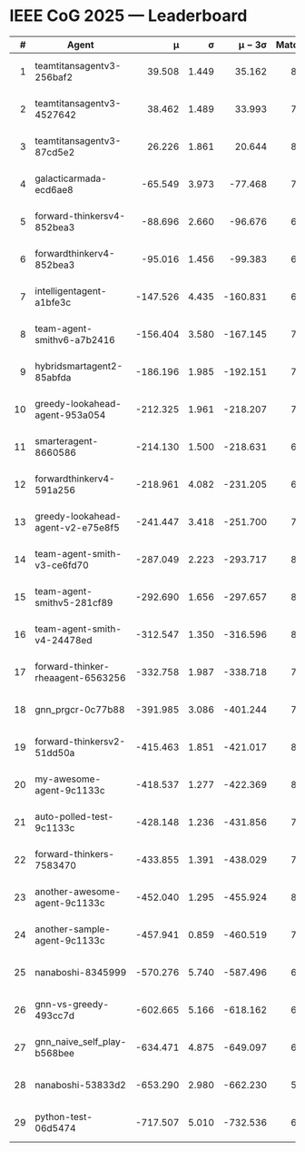 # IEEE CoG 2025 — Leaderboard

| # | Agent | μ | σ | μ − 3σ | Matches | Updated |
|---:|---|---:|---:|---:|---:|---|
| 1 | teamtitansagentv3-256baf2 | 39.508 | 1.449 | 35.162 | 8160 | 2025-08-20 00:56 |
| 2 | teamtitansagentv3-4527642 | 38.462 | 1.489 | 33.993 | 7614 | 2025-08-20 00:56 |
| 3 | teamtitansagentv3-87cd5e2 | 26.226 | 1.861 | 20.644 | 8446 | 2025-08-20 00:56 |
| 4 | galacticarmada-ecd6ae8 | -65.549 | 3.973 | -77.468 | 7960 | 2025-08-20 00:56 |
| 5 | forward-thinkersv4-852bea3 | -88.696 | 2.660 | -96.676 | 6735 | 2025-08-20 00:56 |
| 6 | forwardthinkerv4-852bea3 | -95.016 | 1.456 | -99.383 | 6351 | 2025-08-20 00:56 |
| 7 | intelligentagent-a1bfe3c | -147.526 | 4.435 | -160.831 | 6520 | 2025-08-20 00:56 |
| 8 | team-agent-smithv6-a7b2416 | -156.404 | 3.580 | -167.145 | 7620 | 2025-08-20 00:56 |
| 9 | hybridsmartagent2-85abfda | -186.196 | 1.985 | -192.151 | 7306 | 2025-08-20 00:56 |
| 10 | greedy-lookahead-agent-953a054 | -212.325 | 1.961 | -218.207 | 7684 | 2025-08-20 00:56 |
| 11 | smarteragent-8660586 | -214.130 | 1.500 | -218.631 | 6714 | 2025-08-20 00:56 |
| 12 | forwardthinkerv4-591a256 | -218.961 | 4.082 | -231.205 | 6934 | 2025-08-20 00:56 |
| 13 | greedy-lookahead-agent-v2-e75e8f5 | -241.447 | 3.418 | -251.700 | 7764 | 2025-08-20 00:56 |
| 14 | team-agent-smith-v3-ce6fd70 | -287.049 | 2.223 | -293.717 | 8542 | 2025-08-20 00:56 |
| 15 | team-agent-smithv5-281cf89 | -292.690 | 1.656 | -297.657 | 8140 | 2025-08-20 00:56 |
| 16 | team-agent-smith-v4-24478ed | -312.547 | 1.350 | -316.596 | 8402 | 2025-08-20 00:56 |
| 17 | forward-thinker-rheaagent-6563256 | -332.758 | 1.987 | -338.718 | 7340 | 2025-08-20 00:56 |
| 18 | gnn_prgcr-0c77b88 | -391.985 | 3.086 | -401.244 | 7290 | 2025-08-20 00:56 |
| 19 | forward-thinkersv2-51dd50a | -415.463 | 1.851 | -421.017 | 8060 | 2025-08-20 00:56 |
| 20 | my-awesome-agent-9c1133c | -418.537 | 1.277 | -422.369 | 8140 | 2025-08-20 00:56 |
| 21 | auto-polled-test-9c1133c | -428.148 | 1.236 | -431.856 | 7440 | 2025-08-20 00:56 |
| 22 | forward-thinkers-7583470 | -433.855 | 1.391 | -438.029 | 7320 | 2025-08-20 00:56 |
| 23 | another-awesome-agent-9c1133c | -452.040 | 1.295 | -455.924 | 8520 | 2025-08-20 00:56 |
| 24 | another-sample-agent-9c1133c | -457.941 | 0.859 | -460.519 | 7640 | 2025-08-20 00:56 |
| 25 | nanaboshi-8345999 | -570.276 | 5.740 | -587.496 | 6740 | 2025-08-20 00:56 |
| 26 | gnn-vs-greedy-493cc7d | -602.665 | 5.166 | -618.162 | 6260 | 2025-08-20 00:56 |
| 27 | gnn_naive_self_play-b568bee | -634.471 | 4.875 | -649.097 | 6660 | 2025-08-20 00:56 |
| 28 | nanaboshi-53833d2 | -653.290 | 2.980 | -662.230 | 5920 | 2025-08-20 00:56 |
| 29 | python-test-06d5474 | -717.507 | 5.010 | -732.536 | 6450 | 2025-08-20 00:56 |
